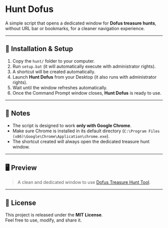 # Hunt Dofus

A simple script that opens a dedicated window for **Dofus treasure hunts**, without URL bar or bookmarks, for a cleaner navigation experience.

---

## 🚀 Installation & Setup

1. Copy the `hunt/` folder to your computer.  
2. Run `setup.bat` (it will automatically execute with administrator rights).  
3. A shortcut will be created automatically.  
4. Launch **Hunt Dofus** from your Desktop (it also runs with administrator rights).  
5. Wait until the window refreshes automatically.  
6. Once the Command Prompt window closes, **Hunt Dofus** is ready to use.  

---

## 📌 Notes

- The script is designed to work **only with Google Chrome**.  
- Make sure Chrome is installed in its default directory (`C:\Program Files (x86)\Google\Chrome\Application\chrome.exe`).  
- The shortcut created will always open the dedicated treasure hunt window.  

---

## 🖥️ Preview

> A clean and dedicated window to use [Dofus Treasure Hunt Tool](https://dofusdb.fr/pip/fr/tools/treasure-hunt).  

---

## 📜 License

This project is released under the **MIT License**.  
Feel free to use, modify, and share it.  
